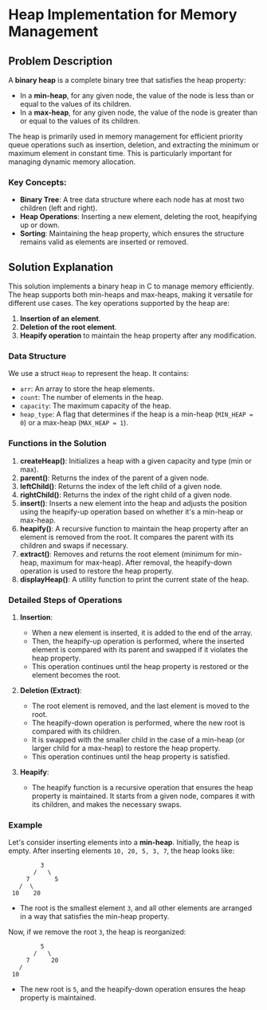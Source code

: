 # Heap Implementation for Memory Management

## Problem Description

A **binary heap** is a complete binary tree that satisfies the heap property:
- In a **min-heap**, for any given node, the value of the node is less than or equal to the values of its children.
- In a **max-heap**, for any given node, the value of the node is greater than or equal to the values of its children.

The heap is primarily used in memory management for efficient priority queue operations such as insertion, deletion, and extracting the minimum or maximum element in constant time. This is particularly important for managing dynamic memory allocation.

### Key Concepts:
- **Binary Tree**: A tree data structure where each node has at most two children (left and right).
- **Heap Operations**: Inserting a new element, deleting the root, heapifying up or down.
- **Sorting**: Maintaining the heap property, which ensures the structure remains valid as elements are inserted or removed.

## Solution Explanation

This solution implements a binary heap in C to manage memory efficiently. The heap supports both min-heaps and max-heaps, making it versatile for different use cases. The key operations supported by the heap are:
1. **Insertion of an element**.
2. **Deletion of the root element**.
3. **Heapify operation** to maintain the heap property after any modification.

### Data Structure

We use a struct `Heap` to represent the heap. It contains:
- `arr`: An array to store the heap elements.
- `count`: The number of elements in the heap.
- `capacity`: The maximum capacity of the heap.
- `heap_type`: A flag that determines if the heap is a min-heap (`MIN_HEAP = 0`) or a max-heap (`MAX_HEAP = 1`).

### Functions in the Solution

1. **createHeap()**: Initializes a heap with a given capacity and type (min or max).
2. **parent()**: Returns the index of the parent of a given node.
3. **leftChild()**: Returns the index of the left child of a given node.
4. **rightChild()**: Returns the index of the right child of a given node.
5. **insert()**: Inserts a new element into the heap and adjusts the position using the heapify-up operation based on whether it's a min-heap or max-heap.
6. **heapify()**: A recursive function to maintain the heap property after an element is removed from the root. It compares the parent with its children and swaps if necessary.
7. **extract()**: Removes and returns the root element (minimum for min-heap, maximum for max-heap). After removal, the heapify-down operation is used to restore the heap property.
8. **displayHeap()**: A utility function to print the current state of the heap.

### Detailed Steps of Operations

1. **Insertion**:
   - When a new element is inserted, it is added to the end of the array.
   - Then, the heapify-up operation is performed, where the inserted element is compared with its parent and swapped if it violates the heap property.
   - This operation continues until the heap property is restored or the element becomes the root.

2. **Deletion (Extract)**:
   - The root element is removed, and the last element is moved to the root.
   - The heapify-down operation is performed, where the new root is compared with its children.
   - It is swapped with the smaller child in the case of a min-heap (or larger child for a max-heap) to restore the heap property.
   - This operation continues until the heap property is satisfied.

3. **Heapify**:
   - The heapify function is a recursive operation that ensures the heap property is maintained. It starts from a given node, compares it with its children, and makes the necessary swaps.

### Example

Let's consider inserting elements into a **min-heap**. Initially, the heap is empty. After inserting elements `10, 20, 5, 3, 7`, the heap looks like:


```
         3
       /   \
     7       5
   /  \
 10    20
 ```



- The root is the smallest element `3`, and all other elements are arranged in a way that satisfies the min-heap property.

Now, if we remove the root `3`, the heap is reorganized:

```
         5
       /   \
     7      20
   /
 10
 ```

- The new root is `5`, and the heapify-down operation ensures the heap property is maintained.

